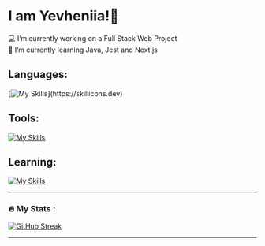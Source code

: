 # I am Yevheniia!👋
💻 I’m currently working on a Full Stack Web Project<br>📖 I’m currently learning Java, Jest and Next.js<br>

## Languages:
[![My Skills](https://skillicons.dev/icons?i=html,css,js,ts,materialui,tailwind,mongodb,nodejs,express,react,)](https://skillicons.dev)

## Tools:
[![My Skills](https://skillicons.dev/icons?i=git,postman,vite,vscode,idea,atom,figma)](https://skillicons.dev)

## Learning:
[![My Skills](https://skillicons.dev/icons?i=java,jest,nextjs)](https://skillicons.dev)


---
### :fire: My Stats :

[![GitHub Streak](https://streak-stats.demolab.com?user=YevheniiaSimaka&theme=gotham&hide_border=true)](https://git.io/streak-stats)

---

